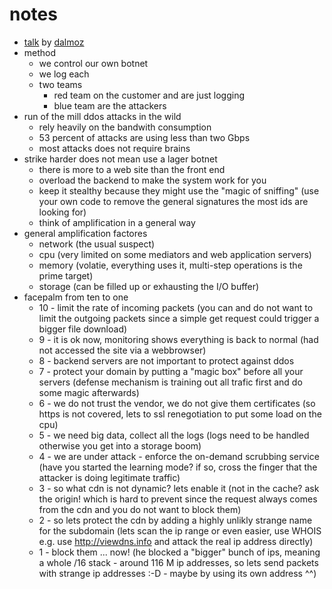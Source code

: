 # notes

* [talk](https://events.ccc.de/congress/2015/Fahrplan/events/7523.html) by [dalmoz](https://events.ccc.de/congress/2015/Fahrplan/speakers/6257.html)
* method
    * we control our own botnet
    * we log each
    * two teams
        * red team on the customer and are just logging
        * blue team are the attackers
* run of the mill ddos attacks in the wild
    * rely heavily on the bandwith consumption
    * 53 percent of attacks are using less than two Gbps
    * most attacks does not require brains
* strike harder does not mean use a lager botnet
    * there is more to a web site than the front end
    * overload the backend to make the system work for you
    * keep it stealthy because they might use the "magic of sniffing" (use your own code to remove the general signatures the most ids are looking for)
    * think of amplification in a general way
* general amplification factores
    * network (the usual suspect)
    * cpu (very limited on some mediators and web application servers)
    * memory (volatie, everything uses it, multi-step operations is the prime target)
    * storage (can be filled up or exhausting the I/O buffer)
* facepalm from ten to one
    * 10 - limit the rate of incoming packets (you can and do not want to limit the outgoing packets since a simple get request could trigger a bigger file download)
    * 9 - it is ok now, monitoring shows everything is back to normal (had not accessed the site via a webbrowser)
    * 8 - backend servers are not important to protect against ddos
    * 7 - protect your domain by putting a "magic box" before all your servers (defense mechanism is training out all trafic first and do some magic afterwards)
    * 6 - we do not trust the vendor, we do not give them certificates (so https is not covered, lets to ssl renegotiation to put some load on the cpu)
    * 5 - we need big data, collect all the logs (logs need to be handled otherwise you get into a storage boom)
    * 4 - we are under attack - enforce the on-demand scrubbing service (have you started the learning mode? if so, cross the finger that the attacker is doing legitimate traffic)
    * 3 - so what cdn is not dynamic? lets enable it (not in the cache? ask the origin! which is hard to prevent since the request always comes from the cdn and you do not want to block them)
    * 2 - so lets protect the cdn by adding a highly unlikly strange name for the subdomain (lets scan the ip range or even easier, use WHOIS e.g. use http://viewdns.info and attack the real ip address directly)
    * 1 - block them ... now! (he blocked a "bigger" bunch of ips, meaning a whole /16 stack - around 116 M ip addresses, so lets send packets with strange ip addresses :-D - maybe by using its own address ^^)
